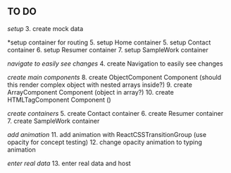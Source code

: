 ## TO DO
*setup*
3. create mock data

*setup container for routing
5. setup Home container
5. setup Contact container
6. setup Resumer container
7. setup SampleWork container

*navigate to easily see changes*
4. create Navigation to easily see changes

*create main components*
8. create ObjectComponent Component (should this render complex object with nested arrays inside?)
9. create ArrayComponent Component (object in array?)
10. create HTMLTagComponent Component ()

*create containers*
5. create Contact container
6. create Resumer container
7. create SampleWork container

*add animation*
11. add animation with ReactCSSTransitionGroup (use opacity for concept testing)
12. change opacity animation to typing animation

*enter real data*
13. enter real data and host
